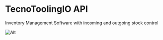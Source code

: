 # TecnoToolingIO API
Inventory Management Software with incoming and outgoing stock control

![Alt](https://repobeats.axiom.co/api/embed/6bf2f9b7f4466330e53205a337c41b533c457f79.svg "Repobeats analytics image")